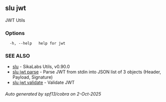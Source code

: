 ## slu jwt

JWT Utils

### Options

```
  -h, --help   help for jwt
```

### SEE ALSO

* [slu](slu.md)	 - SikaLabs Utils, v0.90.0
* [slu jwt parse](slu_jwt_parse.md)	 - Parse JWT from stdin into JSON list of 3 objects (Header, Payload, Signature)
* [slu jwt validate](slu_jwt_validate.md)	 - Validate JWT

###### Auto generated by spf13/cobra on 2-Oct-2025
